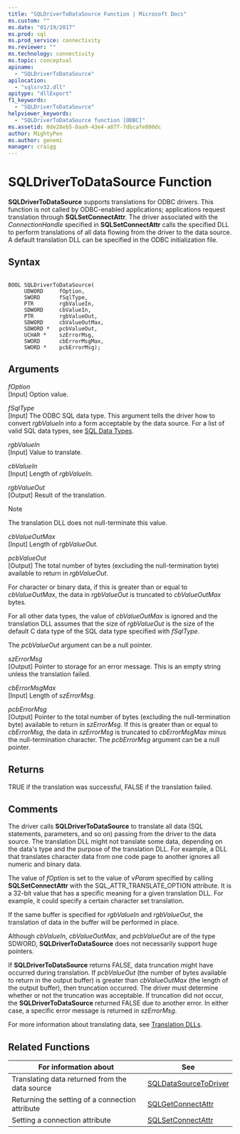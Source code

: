 ```yaml
---
title: "SQLDriverToDataSource Function | Microsoft Docs"
ms.custom: ""
ms.date: "01/19/2017"
ms.prod: sql
ms.prod_service: connectivity
ms.reviewer: ""
ms.technology: connectivity
ms.topic: conceptual
apiname: 
  - "SQLDriverToDataSource"
apilocation: 
  - "sqlsrv32.dll"
apitype: "dllExport"
f1_keywords: 
  - "SQLDriverToDataSource"
helpviewer_keywords: 
  - "SQLDriverToDataSource function [ODBC]"
ms.assetid: 0de28eb5-8aa9-43e4-a87f-7dbcafe800dc
author: MightyPen
ms.author: genemi
manager: craigg
---
```

# SQLDriverToDataSource Function
**SQLDriverToDataSource** supports translations for ODBC drivers. This function is not called by ODBC-enabled applications; applications request translation through **SQLSetConnectAttr**. The driver associated with the *ConnectionHandle* specified in **SQLSetConnectAttr** calls the specified DLL to perform translations of all data flowing from the driver to the data source. A default translation DLL can be specified in the ODBC initialization file.  
  
## Syntax  
  
```  
  
BOOL SQLDriverToDataSource(  
     UDWORD     fOption,  
     SWORD      fSqlType,  
     PTR        rgbValueIn,  
     SDWORD     cbValueIn,  
     PTR        rgbValueOut,  
     SDWORD     cbValueOutMax,  
     SDWORD *   pcbValueOut,  
     UCHAR *    szErrorMsg,  
     SWORD      cbErrorMsgMax,  
     SWORD *    pcbErrorMsg);  
```  
  
## Arguments  
 *fOption*  
 [Input] Option value.  
  
 *fSqlType*  
 [Input] The ODBC SQL data type. This argument tells the driver how to convert *rgbValueIn* into a form acceptable by the data source. For a list of valid SQL data types, see [SQL Data Types](../../../odbc/reference/appendixes/sql-data-types.md).  
  
 *rgbValueIn*  
 [Input] Value to translate.  
  
 *cbValueIn*  
 [Input] Length of *rgbValueIn*.  
  
 *rgbValueOut*  
 [Output] Result of the translation.  
  
> [!NOTE]  
>  The translation DLL does not null-terminate this value.  
  
 *cbValueOutMax*  
 [Input] Length of *rgbValueOut*.  
  
 *pcbValueOut*  
 [Output] The total number of bytes (excluding the null-termination byte) available to return in *rgbValueOut*.  
  
 For character or binary data, if this is greater than or equal to *cbValueOutMax*, the data in *rgbValueOut* is truncated to *cbValueOutMax* bytes.  
  
 For all other data types, the value of *cbValueOutMax* is ignored and the translation DLL assumes that the size of *rgbValueOut* is the size of the default C data type of the SQL data type specified with *fSqlType*.  
  
 The *pcbValueOut* argument can be a null pointer.  
  
 *szErrorMsg*  
 [Output] Pointer to storage for an error message. This is an empty string unless the translation failed.  
  
 *cbErrorMsgMax*  
 [Input] Length of *szErrorMsg*.  
  
 *pcbErrorMsg*  
 [Output] Pointer to the total number of bytes (excluding the null-termination byte) available to return in *szErrorMsg*. If this is greater than or equal to *cbErrorMsg*, the data in *szErrorMsg* is truncated to *cbErrorMsgMax* minus the null-termination character. The *pcbErrorMsg* argument can be a null pointer.  
  
## Returns  
 TRUE if the translation was successful, FALSE if the translation failed.  
  
## Comments  
 The driver calls **SQLDriverToDataSource** to translate all data (SQL statements, parameters, and so on) passing from the driver to the data source. The translation DLL might not translate some data, depending on the data's type and the purpose of the translation DLL. For example, a DLL that translates character data from one code page to another ignores all numeric and binary data.  
  
 The value of *fOption* is set to the value of *vParam* specified by calling **SQLSetConnectAttr** with the SQL_ATTR_TRANSLATE_OPTION attribute. It is a 32-bit value that has a specific meaning for a given translation DLL. For example, it could specify a certain character set translation.  
  
 If the same buffer is specified for *rgbValueIn* and *rgbValueOut*, the translation of data in the buffer will be performed in place.  
  
 Although *cbValueIn*, *cbValueOutMax*, and *pcbValueOut* are of the type SDWORD, **SQLDriverToDataSource** does not necessarily support huge pointers.  
  
 If **SQLDriverToDataSource** returns FALSE, data truncation might have occurred during translation. If *pcbValueOut* (the number of bytes available to return in the output buffer) is greater than *cbValueOutMax* (the length of the output buffer), then truncation occurred. The driver must determine whether or not the truncation was acceptable. If truncation did not occur, the **SQLDriverToDataSource** returned FALSE due to another error. In either case, a specific error message is returned in *szErrorMsg*.  
  
 For more information about translating data, see [Translation DLLs](../../../odbc/reference/develop-app/translation-dlls.md).  
  
## Related Functions  
  
|For information about|See|  
|---------------------------|---------|  
|Translating data returned from the data source|[SQLDataSourceToDriver](../../../odbc/reference/syntax/sqldatasourcetodriver-function.md)|  
|Returning the setting of a connection attribute|[SQLGetConnectAttr](../../../odbc/reference/syntax/sqlgetconnectattr-function.md)|  
|Setting a connection attribute|[SQLSetConnectAttr](../../../odbc/reference/syntax/sqlsetconnectattr-function.md)|
